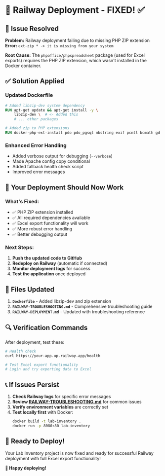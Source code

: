 # 🚂 Railway Deployment - FIXED! ✅

## 🔧 **Issue Resolved**

**Problem:** Railway deployment failing due to missing PHP ZIP extension
**Error:** `ext-zip * -> it is missing from your system`

**Root Cause:** The `phpoffice/phpspreadsheet` package (used for Excel exports) requires the PHP ZIP extension, which wasn't installed in the Docker container.

## ✅ **Solution Applied**

### **Updated Dockerfile**
```dockerfile
# Added libzip-dev system dependency
RUN apt-get update && apt-get install -y \
    libzip-dev \  # <- Added this
    # ... other packages

# Added zip to PHP extensions
RUN docker-php-ext-install pdo pdo_pgsql mbstring exif pcntl bcmath gd zip  # <- Added zip
```

### **Enhanced Error Handling**
- Added verbose output for debugging (`--verbose`)
- Made Apache config copy conditional
- Added fallback health check script
- Improved error messages

## 🚀 **Your Deployment Should Now Work**

### **What's Fixed:**
- ✅ PHP ZIP extension installed
- ✅ All required dependencies available
- ✅ Excel export functionality will work
- ✅ More robust error handling
- ✅ Better debugging output

### **Next Steps:**
1. **Push the updated code to GitHub**
2. **Redeploy on Railway** (automatic if connected)
3. **Monitor deployment logs** for success
4. **Test the application** once deployed

## 📁 **Files Updated**

1. **`Dockerfile`** - Added libzip-dev and zip extension
2. **`RAILWAY-TROUBLESHOOTING.md`** - Comprehensive troubleshooting guide
3. **`RAILWAY-DEPLOYMENT.md`** - Updated with troubleshooting reference

## 🔍 **Verification Commands**

After deployment, test these:

```bash
# Health check
curl https://your-app.up.railway.app/health

# Test Excel export functionality
# Login and try exporting data to Excel
```

## 📞 **If Issues Persist**

1. **Check Railway logs** for specific error messages
2. **Review [RAILWAY-TROUBLESHOOTING.md](RAILWAY-TROUBLESHOOTING.md)** for common issues
3. **Verify environment variables** are correctly set
4. **Test locally first** with Docker:
   ```bash
   docker build -t lab-inventory .
   docker run -p 8080:80 lab-inventory
   ```

## 🎉 **Ready to Deploy!**

Your Lab Inventory project is now fixed and ready for successful Railway deployment with full Excel export functionality!

**🚀 Happy deploying!**
